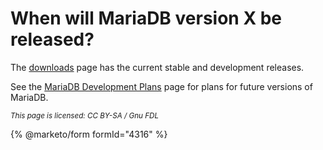 # When will MariaDB version X be released?

The [downloads](https://mariadb.com/downloads/) page has the current stable and development releases.

See the [MariaDB Development Plans](what-will-be-in-mariadb-version-x.md) page for plans for future versions of MariaDB.

<sub>_This page is licensed: CC BY-SA / Gnu FDL_</sub>

{% @marketo/form formId="4316" %}

